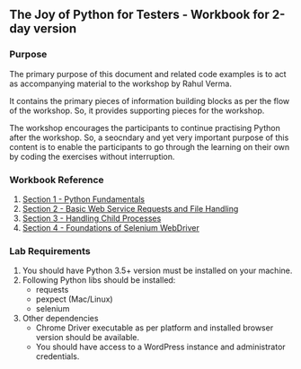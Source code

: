 ## The Joy of Python for Testers - Workbook for 2-day version

### Purpose
The primary purpose of this document and related code examples is to act as accompanying material to the workshop by Rahul Verma. 

It contains the primary pieces of information building blocks as per the flow of the workshop. So, it provides supporting pieces for the workshop.

The workshop encourages the participants to continue practising Python after the workshop. So, a seocndary and yet very important purpose of this content is to enable the participants to go through the learning on their own by coding the exercises without interruption.

### Workbook Reference
1. [Section 1 - Python Fundamentals](Section1.md)
2. [Section 2 - Basic Web Service Requests and File Handling](Section2.md)
3. [Section 3 - Handling Child Processes](Section3.md)
4. [Section 4 - Foundations of Selenium WebDriver](Section4.md)


### Lab Requirements
1. You should have Python 3.5+ version must be installed on your machine.
2. Following Python libs should be installed:
    * requests
    * pexpect (Mac/Linux)
    * selenium
3. Other dependencies
    - Chrome Driver executable as per platform and installed browser version should be available.
    - You should have access to a WordPress instance and administrator credentials.
